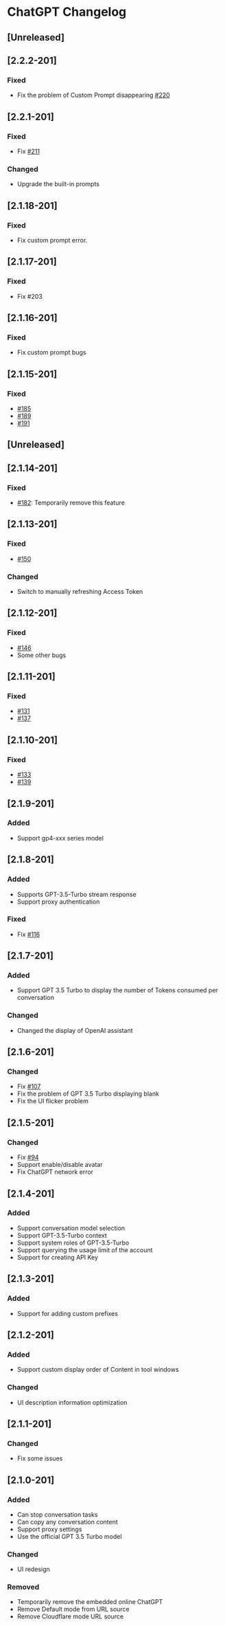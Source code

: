 <!-- Keep a Changelog guide -> https://keepachangelog.com -->

# ChatGPT Changelog
## [Unreleased]
## [2.2.2-201]
### Fixed
+ Fix the problem of Custom Prompt disappearing [#220](https://github.com/dromara/ChatGPT/issues/220)

## [2.2.1-201]
### Fixed
+ Fix [#211](https://github.com/dromara/ChatGPT/issues/211)

### Changed
+ Upgrade the built-in prompts

## [2.1.18-201]
### Fixed
+ Fix custom prompt error.

## [2.1.17-201]
### Fixed
+ Fix #203

## [2.1.16-201]
### Fixed
+ Fix custom prompt bugs

## [2.1.15-201]
### Fixed
+ [#185](https://github.com/dromara/ChatGPT/issues/185)
+ [#189](https://github.com/dromara/ChatGPT/issues/189)
+ [#191](https://github.com/dromara/ChatGPT/issues/191)


## [Unreleased]
## [2.1.14-201]
### Fixed
+ [#182](https://github.com/dromara/ChatGPT/issues/182): Temporarily remove this feature

## [2.1.13-201]
### Fixed
+ [#150](https://github.com/dromara/ChatGPT/issues/150)

### Changed
+ Switch to manually refreshing Access Token

## [2.1.12-201]
### Fixed
+ [#146](https://github.com/dromara/ChatGPT/issues/146)
+ Some other bugs


## [2.1.11-201]
### Fixed
+ [#131](https://github.com/dromara/ChatGPT/issues/131)
+ [#137](https://github.com/dromara/ChatGPT/issues/137)


## [2.1.10-201]
### Fixed
+ [#133](https://github.com/dromara/ChatGPT/issues/133)
+ [#139](https://github.com/dromara/ChatGPT/issues/139)

## [2.1.9-201]
### Added
+ Support gp4-xxx series model

## [2.1.8-201]
### Added
+ Supports GPT-3.5-Turbo stream response
+ Support proxy authentication

### Fixed
+ Fix [#116](https://github.com/dromara/ChatGPT/issues/116)


## [2.1.7-201]
### Added
+ Support GPT 3.5 Turbo to display the number of Tokens consumed per conversation

### Changed
+ Changed the display of OpenAI assistant

## [2.1.6-201]
### Changed
+ Fix [#107](https://github.com/dromara/ChatGPT/issues/107)
+ Fix the problem of GPT 3.5 Turbo displaying blank
+ Fix the UI flicker problem

## [2.1.5-201]
### Changed
+ Fix [#94](https://github.com/dromara/ChatGPT/issues/94)
+ Support enable/disable avatar
+ Fix ChatGPT network error


## [2.1.4-201]
### Added
+ Support conversation model selection
+ Support GPT-3.5-Turbo context
+ Support system roles of GPT-3.5-Turbo
+ Support querying the usage limit of the account
+ Support for creating API Key

## [2.1.3-201]
### Added
+ Support for adding custom prefixes


## [2.1.2-201]
### Added
+ Support custom display order of Content in tool windows

### Changed
+ UI description information optimization

## [2.1.1-201]
### Changed
+ Fix some issues
 
## [2.1.0-201]
### Added
+ Can stop conversation tasks
+ Can copy any conversation content
+ Support proxy settings
+ Use the official GPT 3.5 Turbo model

### Changed
+ UI redesign

### Removed
+ Temporarily remove the embedded online ChatGPT
+ Remove Default mode from URL source
+ Remove Cloudflare mode URL source
